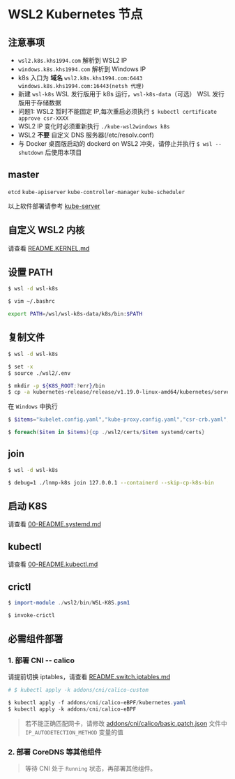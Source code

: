 # WSL2 Kubernetes 节点

## 注意事项

* `wsl2.k8s.khs1994.com` 解析到 WSL2 IP
* `windows.k8s.khs1994.com` 解析到 Windows IP
* k8s 入口为 **域名** `wsl2.k8s.khs1994.com:6443` `windows.k8s.khs1994.com:16443(netsh 代理)`
* 新建 `wsl-k8s` WSL 发行版用于 k8s 运行，`wsl-k8s-data`（可选） WSL 发行版用于存储数据
* 问题1: WSL2 暂时不能固定 IP,每次重启必须执行 `$ kubectl certificate approve csr-XXXX`
* WSL2 IP 变化时必须重新执行 `./kube-wsl2windows k8s`
* WSL2 **不要** 自定义 DNS 服务器(/etc/resolv.conf)
* 与 Docker 桌面版启动的 dockerd on WSL2 冲突，请停止并执行 `$ wsl --shutdown` 后使用本项目

## master

`etcd` `kube-apiserver` `kube-controller-manager` `kube-scheduler`

以上软件部署请参考 [kube-server](00-README.SERVER.md)

## 自定义 WSL2 内核

请查看 [README.KERNEL.md](README.KERNEL.md)

## 设置 PATH

```bash
$ wsl -d wsl-k8s

$ vim ~/.bashrc

export PATH=/wsl/wsl-k8s-data/k8s/bin:$PATH
```

## 复制文件

```bash
$ wsl -d wsl-k8s

$ set -x
$ source ./wsl2/.env

$ mkdir -p ${K8S_ROOT:?err}/bin
$ cp -a kubernetes-release/release/v1.19.0-linux-amd64/kubernetes/server/bin/{kube-proxy,kubectl,kubelet,kubeadm,mounter} ${K8S_ROOT:?err}/bin
```

在 `Windows` 中执行

```powershell
$ $items="kubelet.config.yaml","kube-proxy.config.yaml","csr-crb.yaml","kubectl.kubeconfig","kube-proxy.kubeconfig","etcd-client.pem","etcd-client-key.pem","ca.pem","ca-key.pem"

$ foreach($item in $items){cp ./wsl2/certs/$item systemd/certs}
```

## join

```bash
$ wsl -d wsl-k8s

$ debug=1 ./lnmp-k8s join 127.0.0.1 --containerd --skip-cp-k8s-bin
```

## 启动 K8S

请查看 [00-README.systemd.md](00-README.systemd.md)

## kubectl

请查看 [00-README.kubectl.md](00-README.kubectl.md)

## crictl

```powershell
$ import-module ./wsl2/bin/WSL-K8S.psm1

$ invoke-crictl
```

## 必需组件部署

### 1. 部署 CNI -- calico

请提前切换 iptables，请查看 [README.switch.iptables.md](README.switch.iptables.md)

```powershell
# $ kubectl apply -k addons/cni/calico-custom

$ kubectl apply -f addons/cni/calico-eBPF/kubernetes.yaml
$ kubectl apply -k addons/cni/calico-eBPF
```

> 若不能正确匹配网卡，请修改 [addons/cni/calico/basic.patch.json](../addons/cni/calico/basic.patch.json) 文件中 `IP_AUTODETECTION_METHOD` 变量的值

### 2. 部署 CoreDNS 等其他组件

> 等待 CNI 处于 `Running` 状态，再部署其他组件。
